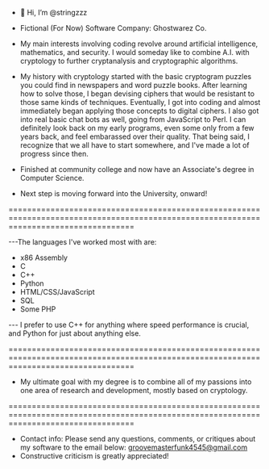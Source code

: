 - 👋 Hi, I’m @stringzzz 
- Fictional (For Now) Software Company: Ghostwarez Co.
- My main interests involving coding revolve around artificial intelligence, mathematics, and security. 
I would someday like to combine A.I. with cryptology to further cryptanalysis and cryptographic algorithms.

- My history with cryptology started with the basic cryptogram puzzles you could find in newspapers and word puzzle books.
 After learning how to solve those, I began devising ciphers that would be resistant to those same kinds of techniques.
 Eventually, I got into coding and almost immediately began applying those concepts to digital ciphers.
 I also got into real basic chat bots as well, going from JavaScript to Perl.
 I can definitely look back on my early programs, even some only from a few years back, and feel embarassed over their quality.
 That being said, I recognize that we all have to start somewhere, and I've made a lot of progress since then.

- Finished at community college and now have an Associate's degree in Computer Science.

- Next step is moving forward into the University, onward!

=======================================================================================================================================

---The languages I've worked most with are:
- x86 Assembly
- C
- C++
- Python
- HTML/CSS/JavaScript
- SQL
- Some PHP
  
--- I prefer to use C++ for anything where speed performance is crucial, and Python for just about anything else.

=======================================================================================================================================

- My ultimate goal with my degree is to combine all of my passions into one area of research and development, mostly based on cryptology.
  
=======================================================================================================================================

- Contact info:
 Please send any questions, comments, or critiques about my software to the email below:
 groovemasterfunk4545@gmail.com
- Constructive criticism is greatly appreciated!
